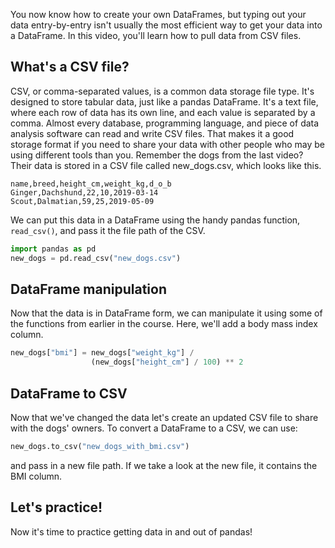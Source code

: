 You now know how to create your own DataFrames, but typing out your data entry-by-entry isn't usually the most efficient way to get your data into a DataFrame. In this video, you'll learn how to pull data from CSV files.
## What's a CSV file?
CSV, or comma-separated values, is a common data storage file type. It's designed to store tabular data, just like a pandas DataFrame. It's a text file, where each row of data has its own line, and each value is separated by a comma. Almost every database, programming language, and piece of data analysis software can read and write CSV files. That makes it a good storage format if you need to share your data with other people who may be using different tools than you. Remember the dogs from the last video? Their data is stored in a CSV file called new_dogs.csv, which looks like this.
```CSV
name,breed,height_cm,weight_kg,d_o_b
Ginger,Dachshund,22,10,2019-03-14
Scout,Dalmatian,59,25,2019-05-09
```
We can put this data in a DataFrame using the handy pandas function, `read_csv()`, and pass it the file path of the CSV.
```Python
import pandas as pd
new_dogs = pd.read_csv("new_dogs.csv")
```
## DataFrame manipulation
Now that the data is in DataFrame form, we can manipulate it using some of the functions from earlier in the course. Here, we'll add a body mass index column.
```Python
new_dogs["bmi"] = new_dogs["weight_kg"] / 
                  (new_dogs["height_cm"] / 100) ** 2
```
## DataFrame to CSV
Now that we've changed the data let's create an updated CSV file to share with the dogs' owners. To convert a DataFrame to a CSV, we can use:
```Python
new_dogs.to_csv("new_dogs_with_bmi.csv")
```
and pass in a new file path. If we take a look at the new file, it contains the BMI column.
## Let's practice!
Now it's time to practice getting data in and out of pandas!